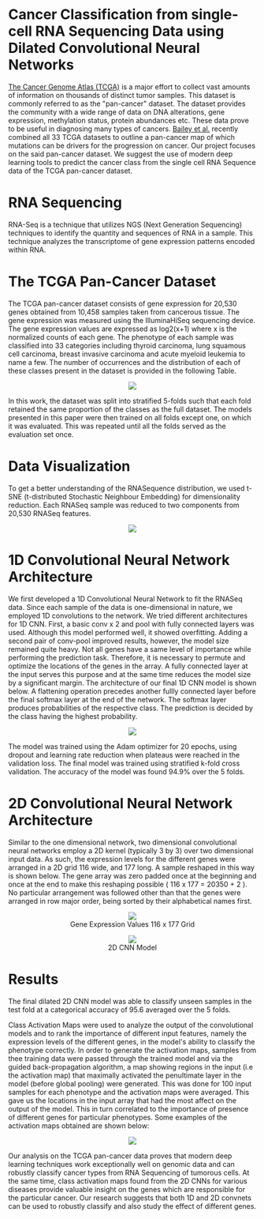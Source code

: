 # Cancer Classification from single-cell RNA Sequencing Data using Dilated Convolutional Neural Networks

[The Cancer Genome Atlas (TCGA)](https://www.nature.com/articles/ng.2764) is a major effort to collect vast amounts of information on thousands of distinct tumor samples. This dataset is commonly referred to as the "pan-cancer" dataset. The dataset provides the community with a wide range of data on DNA alterations, gene expression, methylation status, protein abundances etc. These data prove to be useful in diagnosing many types of cancers. [Bailey et al.](https://pubmed.ncbi.nlm.nih.gov/29625053/) recently combined all 33 TCGA datasets to outline a pan-cancer map of which mutations can be drivers for the progression on cancer. Our project focuses on the said pan-cancer dataset. We suggest the use of modern deep learning tools to predict the cancer class from the single cell RNA Sequence data of the TCGA pan-cancer dataset. 


# RNA Sequencing

RNA-Seq is a technique that utilizes NGS (Next Generation Sequencing) techniques to identify the quantity and sequences of RNA in a sample. This technique analyzes the transcriptome of gene expression patterns encoded within RNA. 

# The TCGA Pan-Cancer Dataset

The TCGA pan-cancer dataset consists of gene expression for 20,530 genes obtained from 10,458 samples taken from cancerous tissue. The gene expression was measured using the IlluminaHiSeq sequencing device. The gene expression values are expressed as log2(x+1) where x is the normalized counts of each gene. The phenotype of each sample was classified into 33 categories including thyroid carcinoma, lung squamous cell carcinoma, breast invasive carcinoma and acute myeloid leukemia to name a few. The number of occurrences and the distribution of each of these classes present in the dataset is provided in the following Table.

<p align="center">
    <img src="https://raw.githubusercontent.com/suhailnajeeb/tcga-cancer-predict/master/images/table.jpg">
</p>

In this work, the dataset was split into stratified 5-folds such that each fold retained the same proportion of the classes as the full dataset. The models presented in this paper were then trained on all folds except one, on which it was evaluated. This was repeated until all the folds served as the evaluation set once.

# Data Visualization

To get a better understanding of the RNASequence distribution, we used t-SNE (t-distributed Stochastic Neighbour Embedding) for dimensionality reduction. Each RNASeq sample was reduced to two components from 20,530 RNASeq features.

<p align="center">
    <img src="https://raw.githubusercontent.com/suhailnajeeb/tcga-cancer-predict/master/images/TSNE.png">
</p>

# 1D Convolutional Neural Network Architecture

We first developed a 1D Convolutional Neural Network to fit the RNASeq data. Since each sample of the data is one-dimensional in nature, we employed 1D convolutions to the network. We tried different architectures for 1D CNN. First, a basic conv x 2 and pool with fully connected layers was used. Although this model performed well, it showed overfitting. Adding a second pair of conv-pool improved results, however, the model size remained quite heavy. Not all genes have a same level of importance while performing the prediction task. Therefore, it is necessary to permute and optimize the locations of the genes in the array. A fully connected layer at the input serves this purpose and at the same time reduces the model size by a significant margin. The architecture of our final 1D CNN model is shown below. A flattening operation precedes another fullly connected layer before the final softmax layer at the end of the network. The softmax layer produces probabilities of the respective class. The prediction is decided by the class having the highest probability.

<p align="center">
    <img src="https://raw.githubusercontent.com/suhailnajeeb/tcga-cancer-predict/master/images/1dcnn_model.jpg">
</p>

The model was trained using the Adam optimizer for 20 epochs, using dropout and learning rate reduction when plateaus were reached in the validation loss. The final model was trained using stratified k-fold cross validation. The accuracy of the model was found 94.9% over the 5 folds. 

# 2D Convolutional Neural Network Architecture

Similar to the one dimensional network, two dimensional convolutional neural networks employ a 2D kernel (typically 3 by 3) over two dimensional input data. As such, the expression levels for the different genes were arranged in a 2D grid 116 wide, and 177 long. A sample reshaped in this way is shown below. The gene array was zero padded once at the beginning and once at the end to make this reshaping possible ( 116 x 177 = 20350 + 2 ). No particular arrangement was followed other than that the genes were arranged in row major order, being sorted by their alphabetical names first. 

<p align="center">
    <img src="https://raw.githubusercontent.com/suhailnajeeb/tcga-cancer-predict/master/images/2d_gene_array.jpg"><br>
    Gene Expression Values 116 x 177 Grid
</p>

<p align="center">
    <img src="https://raw.githubusercontent.com/suhailnajeeb/tcga-cancer-predict/master/images/2dcnn_model.jpg"><br>
    2D CNN Model
</p>

# Results

The final dilated 2D CNN model was able to classify unseen samples in the test fold at a categorical accuracy of 95.6 averaged over the 5 folds.

Class Activation Maps were used to analyze the output of the convolutional models and to rank the importance of different input features, namely the expression levels of the different genes, in the model's ability to classify the phenotype correctly. In order to generate the activation maps, samples from thee training data were passed through the trained model and via the guided back-propagation algorithm, a map showing regions in the input (i.e the activation map) that maximally activated the penultimate layer in the model (before global pooling) were generated. This was done for 100 input samples for each phenotype and the activation maps were averaged. This gave us the locations in the input array that had the most affect on the output of the model. This in turn correlated to the importance of presence of different genes for particular phenotypes. Some examples of the activation maps obtained are shown below:

<p align="center">
    <img src="https://raw.githubusercontent.com/suhailnajeeb/tcga-cancer-predict/master/images/2dcnn_cam.jpg">
</p>

Our analysis on the TCGA pan-cancer data proves that modern deep learning techniques work exceptionally well on genomic data and can robustly classify cancer types from RNA Sequencing of tumorous cells. At the same time, class activation maps found from the 2D CNNs for various diseases provide valuable insight on the genes which are responsible for the particular cancer. Our research suggests that both 1D and 2D convnets can be used to robustly classify and also study the effect of different genes.